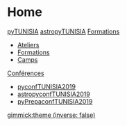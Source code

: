# Home

[pyTUNISIA](page1.md)
[astropyTUNISIA](page2.md)
[Formations]()

  * [Ateliers](subpage/page1.md)
  * [Formations](subpage/page2.md)
  * [Camps](subpage/page3.md)

[Conférences]()

  * [pyconfTUNISIA2019]( https://pytunisia.github.io/home/pyconfTUNISIA.html)
  * [astropyconfTUNISIA2019](subpage/page2.md)
  * [pyPrepaconfTUNISIA2019](subpage/page3.md)

<!-- set a default theme -->
[gimmick:theme (inverse: false)](cosmo)


<!-- show a theme chooser in the menu bar -->

